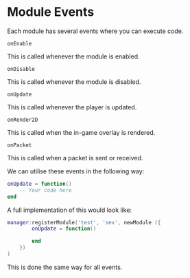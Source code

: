 # Module Events

Each module has several events where you can execute code.

`onEnable`

This is called whenever the module is enabled.

`onDisable`

This is called whenever the module is disabled.

`onUpdate`

This is called whenever the player is updated.

`onRender2D`

This is called when the in-game overlay is rendered.

`onPacket`

This is called when a packet is sent or received.



We can utilise these events in the following way:

```lua
onUpdate = function()
    -- Your code here
end
```

A full implementation of this would look like:

```lua
manager:registerModule('test', 'sex', newModule ({
        onUpdate = function()

        end
    })
)
```

This is done the same way for all events.
